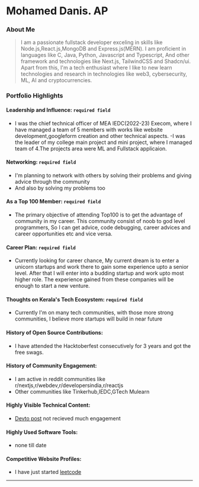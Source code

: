 # Mohamed Danis. AP

### About Me

> I am a passionate fullstack developer exceling in skills like Node.js,React.js,MongoDB and Express.js(MERN). I am proficient in languages like C, Java, Python, Javascript and Typescript, And other framework and technologies like Next.js, TailwindCSS and Shadcn/ui. Apart from this, I'm a tech enthusiast where I like to new learn technologies and research in technologies like web3, cybersecurity, ML, AI and cryptocurrencies.

### Portfolio Highlights



#### Leadership and Influence: `required field`

- I was the chief technical officer of MEA IEDC(2022-23) Execom, where I have managed a team of 5 members with works like website development,googleform creation and other technical aspects.
-I was the leader of my college main project and mini project, where I managed team of 4.The projects area were ML and Fullstack applicaion.

#### Networking: `required field`

- I'm planning to network with others by solving their problems and giving advice through the community
- And also by solving my problems too

#### As a Top 100 Member: `required field`

- The primary objective of attending Top100 is to get the advantage of community in my career. This community consist of noob to god level programmers, So I can get advice, code debugging, career advices and career opportunities etc and vice versa.

#### Career Plan: `required field`

- Currently looking for career chance, My current dream is to enter a unicorn startups and work there to gain some experience upto a senior level. After that I will enter into a budding startup and work upto most higher role. The experience gained from these companies will be enough to start a new venture.

#### Thoughts on Kerala's Tech Ecosystem: `required field`

- Currently I'm on many tech communities, with those more strong communities, I believe more startups will build in near future

#### History of Open Source Contributions:

- I have attended the Hacktoberfest consecutively for 3 years and got the free swags.

#### History of Community Engagement:

-  I am active in reddit communities like r/nextjs,r/webdev,r/developersindia,r/reactjs
- Other communities like Tinkerhub,IEDC,GTech Mulearn

#### Highly Visible Technical Content:

- [Devto post](https://dev.to/mohameddanis/get-new-website-design-inspiration-58nf) not recieved much engagement

#### Highly Used Software Tools:

- none till date

#### Competitive Website Profiles:

- I have just started [leetcode](https://leetcode.com/Mohamed-Danis/)

---

